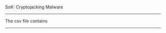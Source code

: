 SoK: Cryptojacking Malware


----------------------------------------------------------------

The csv file contains

-----------------------------------------------------------------


